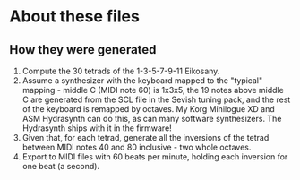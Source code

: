 # About these files

## How they were generated
1. Compute the 30 tetrads of the 1-3-5-7-9-11 Eikosany.
2. Assume a synthesizer with the keyboard mapped to the "typical" mapping - middle C (MIDI note 60) is 1x3x5, the 19 notes above middle C are generated from the SCL file in the Sevish tuning pack, and the rest of the keyboard is remapped by octaves. My Korg Minilogue XD and ASM Hydrasynth can do this, as can many software synthesizers. The Hydrasynth ships with it in the firmware!
3. Given that, for each tetrad, generate all the inversions of the tetrad between MIDI notes 40 and 80 inclusive - two whole octaves.
4. Export to MIDI files with 60 beats per minute, holding each inversion for one beat (a second).
